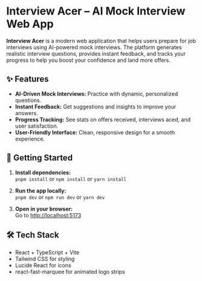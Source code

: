 # Interview Acer – AI Mock Interview Web App

**Interview Acer** is a modern web application that helps users prepare for job interviews using AI-powered mock interviews. The platform generates realistic interview questions, provides instant feedback, and tracks your progress to help you boost your confidence and land more offers.

## ✨ Features

- **AI-Driven Mock Interviews:** Practice with dynamic, personalized questions.
- **Instant Feedback:** Get suggestions and insights to improve your answers.
- **Progress Tracking:** See stats on offers received, interviews aced, and user satisfaction.
- **User-Friendly Interface:** Clean, responsive design for a smooth experience.

## 🚀 Getting Started

1. **Install dependencies:**  
   `pnpm install` or `npm install` or `yarn install`

2. **Run the app locally:**  
   `pnpm dev` or `npm run dev` or `yarn dev`

3. **Open in your browser:**  
   Go to [http://localhost:5173](http://localhost:5173)

## 🛠️ Tech Stack

- React + TypeScript + Vite
- Tailwind CSS for styling
- Lucide React for icons
- react-fast-marquee for animated logo strips
